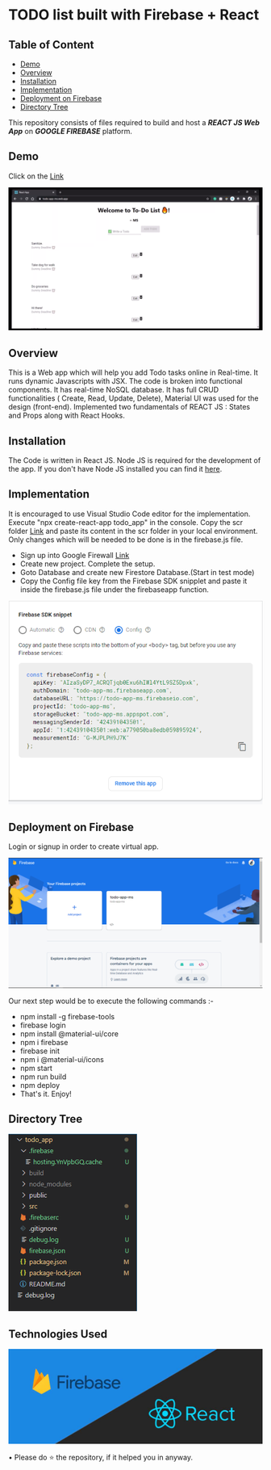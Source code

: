 # TODO list built with Firebase + React

## Table of Content
  * [Demo](#demo)
  * [Overview](#overview)
  * [Installation](#installation)
  * [Implementation](#implementation)
  * [Deployment on Firebase](#deployment-on-firebase)
  * [Directory Tree](#directory-tree)
 
This repository consists of files required to build and host a ___REACT JS Web App___ on ___GOOGLE FIREBASE___ platform.

## Demo
Click on the [Link](https://todo-app-ms.web.app/)

![](source/todo.gif)


## Overview
This is a Web app which will help you add Todo tasks online in Real-time. It runs dynamic Javascripts with JSX. The code is broken into functional components. It has real-time NoSQL database. It has full CRUD functionalities ( Create, Read, Update, Delete), Material UI was used for the design (front-end). Implemented two fundamentals of REACT JS : States and Props along with React Hooks.
 

## Installation
The Code is written in React JS. Node JS is required for the development of the app. If you don't have Node JS installed you can find it [here](https://nodejs.org/en/download/). 

## Implementation
It is encouraged to use Visual Studio Code editor for the implementation. Execute "npx create-react-app todo_app" in the console. Copy the scr folder [Link](https://github.com/meetsinghit/todo-web-app/tree/master/src) and paste its content in the scr folder in your local environment. Only changes which will be needed to be done is in the firebase.js file. 
* Sign up into Google Firewall [Link](https://console.firebase.google.com/)
* Create new project. Complete the setup.
* Goto Database and create new Firestore Database.(Start in test mode)
* Copy the Config file key from the Firebase SDK snipplet and paste it inside the firebase.js file under the firebaseapp function.

![](source/firebase.PNG)
  
## Deployment on Firebase
Login or signup in order to create virtual app. 

![](source/googlefirebase.PNG)

Our next step would be to execute the following commands :-
  * npm install -g firebase-tools
  * firebase login
  * npm install @material-ui/core
  * npm i firebase
  * firebase init
  * npm i @material-ui/icons
  * npm start
  * npm run build
  * npm deploy
* That's it. Enjoy!


## Directory Tree 
![](source/dir.PNG)

## Technologies Used

![](source/firebasereact.jpg)

• Please do ⭐ the repository, if it helped you in anyway.
